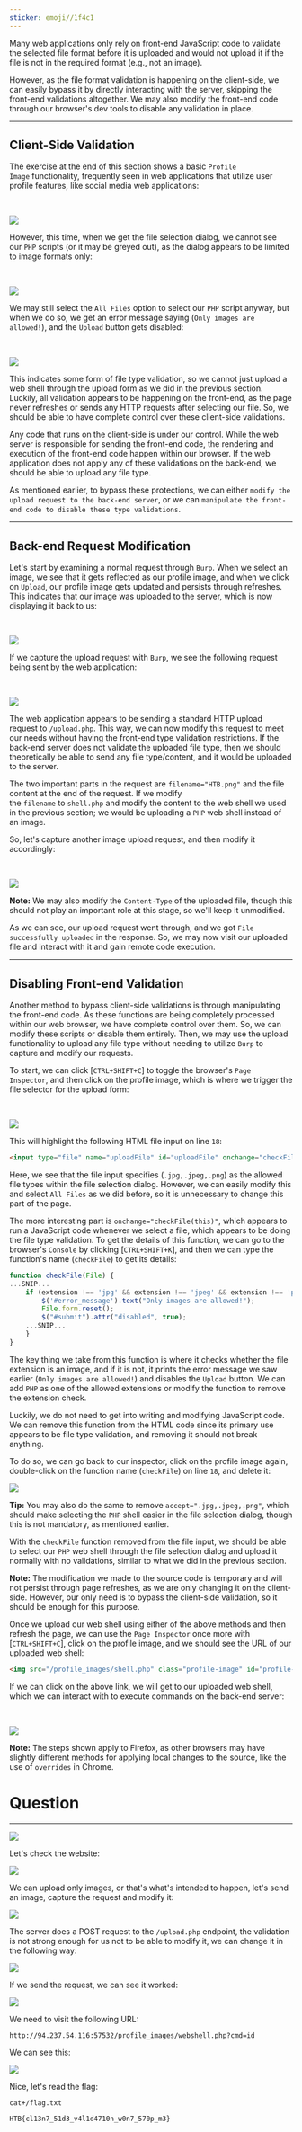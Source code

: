 ```yaml
---
sticker: emoji//1f4c1
---
```

Many web applications only rely on front-end JavaScript code to validate the selected file format before it is uploaded and would not upload it if the file is not in the required format (e.g., not an image).

However, as the file format validation is happening on the client-side, we can easily bypass it by directly interacting with the server, skipping the front-end validations altogether. We may also modify the front-end code through our browser's dev tools to disable any validation in place.

---

## Client-Side Validation

The exercise at the end of this section shows a basic `Profile Image` functionality, frequently seen in web applications that utilize user profile features, like social media web applications:

   

![](https://academy.hackthebox.com/storage/modules/136/file_uploads_profile_image_upload.jpg)

However, this time, when we get the file selection dialog, we cannot see our `PHP` scripts (or it may be greyed out), as the dialog appears to be limited to image formats only:

   

![](https://academy.hackthebox.com/storage/modules/136/file_uploads_select_file_types.jpg)

We may still select the `All Files` option to select our `PHP` script anyway, but when we do so, we get an error message saying (`Only images are allowed!`), and the `Upload` button gets disabled:

   

![](https://academy.hackthebox.com/storage/modules/136/file_uploads_select_denied.jpg)

This indicates some form of file type validation, so we cannot just upload a web shell through the upload form as we did in the previous section. Luckily, all validation appears to be happening on the front-end, as the page never refreshes or sends any HTTP requests after selecting our file. So, we should be able to have complete control over these client-side validations.

Any code that runs on the client-side is under our control. While the web server is responsible for sending the front-end code, the rendering and execution of the front-end code happen within our browser. If the web application does not apply any of these validations on the back-end, we should be able to upload any file type.

As mentioned earlier, to bypass these protections, we can either `modify the upload request to the back-end server`, or we can `manipulate the front-end code to disable these type validations`.

---

## Back-end Request Modification

Let's start by examining a normal request through `Burp`. When we select an image, we see that it gets reflected as our profile image, and when we click on `Upload`, our profile image gets updated and persists through refreshes. This indicates that our image was uploaded to the server, which is now displaying it back to us:

   

![](https://academy.hackthebox.com/storage/modules/136/file_uploads_normal_request.jpg)

If we capture the upload request with `Burp`, we see the following request being sent by the web application:

   

![](https://academy.hackthebox.com/storage/modules/136/file_uploads_image_upload_request.jpg)

The web application appears to be sending a standard HTTP upload request to `/upload.php`. This way, we can now modify this request to meet our needs without having the front-end type validation restrictions. If the back-end server does not validate the uploaded file type, then we should theoretically be able to send any file type/content, and it would be uploaded to the server.

The two important parts in the request are `filename="HTB.png"` and the file content at the end of the request. If we modify the `filename` to `shell.php` and modify the content to the web shell we used in the previous section; we would be uploading a `PHP` web shell instead of an image.

So, let's capture another image upload request, and then modify it accordingly:

   

![](https://academy.hackthebox.com/storage/modules/136/file_uploads_modified_upload_request.jpg)

**Note:** We may also modify the `Content-Type` of the uploaded file, though this should not play an important role at this stage, so we'll keep it unmodified.

As we can see, our upload request went through, and we got `File successfully uploaded` in the response. So, we may now visit our uploaded file and interact with it and gain remote code execution.

---

## Disabling Front-end Validation

Another method to bypass client-side validations is through manipulating the front-end code. As these functions are being completely processed within our web browser, we have complete control over them. So, we can modify these scripts or disable them entirely. Then, we may use the upload functionality to upload any file type without needing to utilize `Burp` to capture and modify our requests.

To start, we can click [`CTRL+SHIFT+C`] to toggle the browser's `Page Inspector`, and then click on the profile image, which is where we trigger the file selector for the upload form:

   

![](https://academy.hackthebox.com/storage/modules/136/file_uploads_element_inspector.jpg)

This will highlight the following HTML file input on line `18`:

```html
<input type="file" name="uploadFile" id="uploadFile" onchange="checkFile(this)" accept=".jpg,.jpeg,.png">
```

Here, we see that the file input specifies (`.jpg,.jpeg,.png`) as the allowed file types within the file selection dialog. However, we can easily modify this and select `All Files` as we did before, so it is unnecessary to change this part of the page.

The more interesting part is `onchange="checkFile(this)"`, which appears to run a JavaScript code whenever we select a file, which appears to be doing the file type validation. To get the details of this function, we can go to the browser's `Console` by clicking [`CTRL+SHIFT+K`], and then we can type the function's name (`checkFile`) to get its details:

```javascript
function checkFile(File) {
...SNIP...
    if (extension !== 'jpg' && extension !== 'jpeg' && extension !== 'png') {
        $('#error_message').text("Only images are allowed!");
        File.form.reset();
        $("#submit").attr("disabled", true);
    ...SNIP...
    }
}
```

The key thing we take from this function is where it checks whether the file extension is an image, and if it is not, it prints the error message we saw earlier (`Only images are allowed!`) and disables the `Upload` button. We can add `PHP` as one of the allowed extensions or modify the function to remove the extension check.

Luckily, we do not need to get into writing and modifying JavaScript code. We can remove this function from the HTML code since its primary use appears to be file type validation, and removing it should not break anything.

To do so, we can go back to our inspector, click on the profile image again, double-click on the function name (`checkFile`) on line `18`, and delete it:


![](https://academy.hackthebox.com/storage/modules/136/file_uploads_removed_js_function.jpg)

**Tip:** You may also do the same to remove `accept=".jpg,.jpeg,.png"`, which should make selecting the `PHP` shell easier in the file selection dialog, though this is not mandatory, as mentioned earlier.

With the `checkFile` function removed from the file input, we should be able to select our `PHP` web shell through the file selection dialog and upload it normally with no validations, similar to what we did in the previous section.

**Note:** The modification we made to the source code is temporary and will not persist through page refreshes, as we are only changing it on the client-side. However, our only need is to bypass the client-side validation, so it should be enough for this purpose.

Once we upload our web shell using either of the above methods and then refresh the page, we can use the `Page Inspector` once more with [`CTRL+SHIFT+C`], click on the profile image, and we should see the URL of our uploaded web shell:


```html
<img src="/profile_images/shell.php" class="profile-image" id="profile-image">
```

If we can click on the above link, we will get to our uploaded web shell, which we can interact with to execute commands on the back-end server:

   

![](https://academy.hackthebox.com/storage/modules/136/file_uploads_php_manual_shell.jpg)

**Note:** The steps shown apply to Firefox, as other browsers may have slightly different methods for applying local changes to the source, like the use of `overrides` in Chrome.

# Question
---

![](CYBERSECURITY/IMAGES/Pasted%20image%2020250206145934.png)

Let's check the website:

![](CYBERSECURITY/IMAGES/Pasted%20image%2020250206145944.png)

We can upload only images, or that's what's intended to happen, let's send an image, capture the request and modify it:

![](CYBERSECURITY/IMAGES/Pasted%20image%2020250206150251.png)

The server does a POST request to the `/upload.php` endpoint, the validation is not strong enough for us not to be able to modify it, we can change it in the following way:

![](CYBERSECURITY/IMAGES/Pasted%20image%2020250206150411.png)

If we send the request, we can see it worked:

![](CYBERSECURITY/IMAGES/Pasted%20image%2020250206150428.png)

We need to visit the following URL:

```
http://94.237.54.116:57532/profile_images/webshell.php?cmd=id
```

We can see this:

![](CYBERSECURITY/IMAGES/Pasted%20image%2020250206151736.png)

Nice, let's read the flag:

```
cat+/flag.txt
```

```
HTB{cl13n7_51d3_v4l1d4710n_w0n7_570p_m3}
```
